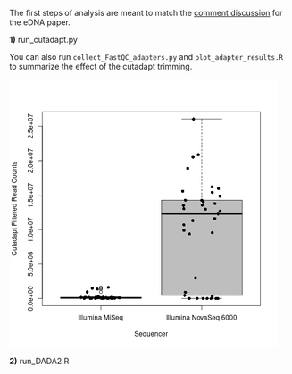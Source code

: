 The first steps of analysis are meant to match the [comment discussion]() for the eDNA paper.

**1)** run_cutadapt.py

You can also run `collect_FastQC_adapters.py` and `plot_adapter_results.R` to summarize the effect of the cutadapt trimming.

![Remaining Reads after Cutadapt](Cutadapt-filtered_read_counts-with_sequencer.png "Read Counts by Sequencer")

**2)** run_DADA2.R
